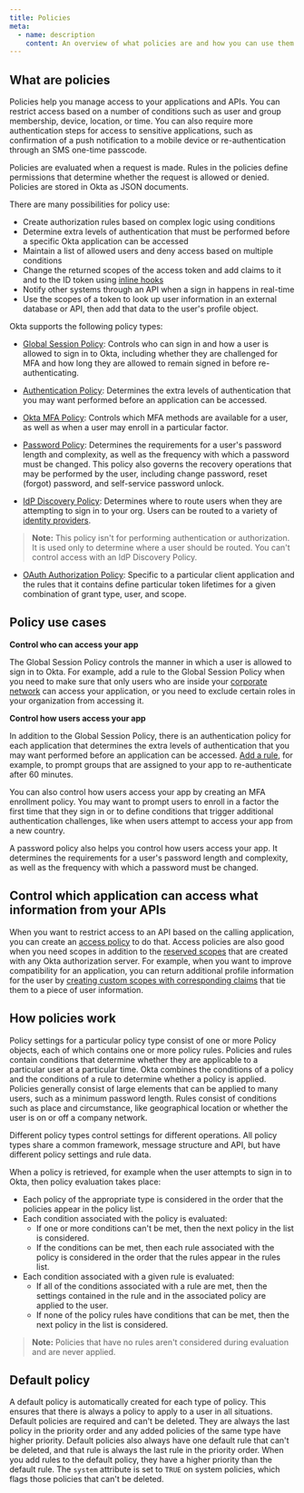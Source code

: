 ```yaml
---
title: Policies
meta:
  - name: description
    content: An overview of what policies are and how you can use them.
---
```

## What are policies

Policies help you manage access to your applications and APIs. You can restrict access based on a number of conditions such as user and group membership, device, location, or time. You can also require more authentication steps for access to sensitive applications, such as confirmation of a push notification to a mobile device or re-authentication through an SMS one-time passcode.

Policies are evaluated when a request is made. Rules in the policies define permissions that determine whether the request is allowed or denied. Policies are stored in Okta as JSON documents.

There are many possibilities for policy use:

* Create authorization rules based on complex logic using conditions
* Determine extra levels of authentication that must be performed before a specific Okta application can be accessed
* Maintain a list of allowed users and deny access based on multiple conditions
* Change the returned scopes of the access token and add claims to it and to the ID token using [inline hooks](/docs/concepts/inline-hooks/)
* Notify other systems through an API when a sign in happens in real-time
* Use the scopes of a token to look up user information in an external database or API, then add that data to the user's profile object.

Okta supports the following policy types:

* [Global Session Policy](/docs/reference/api/policy/#global-session-policy): Controls who can sign in and how a user is allowed to sign in to Okta, including whether they are challenged for MFA and how long they are allowed to remain signed in before re-authenticating.

* [Authentication Policy](https://help.okta.com/okta_help.htm?id=App_Based_Signon): Determines the extra levels of authentication that you may want performed before an application can be accessed.

* [Okta MFA Policy](/docs/reference/api/policy/#multifactor-mfa-enrollment-policy): Controls which MFA methods are available for a user, as well as when a user may enroll in a particular factor.

* [Password Policy](/docs/reference/api/policy/#password-policy):  Determines the requirements for a user's password length and complexity, as well as the frequency with which a password must be changed. This policy also governs the recovery operations that may be performed by the user, including change password, reset (forgot) password, and self-service password unlock.

* [IdP Discovery Policy](/docs/reference/api/policy/#idp-discovery-policy): Determines where to route users when they are attempting to sign in to your org. Users can be routed to a variety of [identity providers](/docs/guides/add-an-external-idp/).

> **Note:** This policy isn't for performing authentication or authorization. It is used only to determine where a user should be routed. You can't control access with an IdP Discovery Policy.

* [OAuth Authorization Policy](/docs/reference/api/authorization-servers/#policy-object): Specific to a particular client application and the rules that it contains define particular token lifetimes for a given combination of grant type, user, and scope.

## Policy use cases

**Control who can access your app**

The Global Session Policy controls the manner in which a user is allowed to sign in to Okta. For example, add a rule to the Global Session Policy when you need to make sure that only users who are inside your [corporate network](/docs/reference/api/policy/#network-condition-object) can access your application, or you need to exclude certain roles in your organization from accessing it.

**Control how users access your app**

In addition to the Global Session Policy, there is an authentication policy for each application that determines the extra levels of authentication that you may want performed before an application can be accessed. [Add a rule](/docs/guides/configure-access-policy), for example, to prompt groups that are assigned to your app to re-authenticate after 60 minutes.

You can also control how users access your app by creating an MFA enrollment policy. You may want to prompt users to enroll in a factor the first time that they sign in or to define conditions that trigger additional authentication challenges, like when users attempt to access your app from a new country.

A password policy also helps you control how users access your app. It determines the requirements for a user's password length and complexity, as well as the frequency with which a password must be changed.

## Control which application can access what information from your APIs

When you want to restrict access to an API based on the calling application, you can create an [access policy](/docs/reference/api/authorization-servers/#policy-object) to do that. Access policies are also good when you need scopes in addition to the [reserved scopes](/docs/reference/api/oidc/#scopes) that are created with any Okta authorization server. For example, when you want to improve compatibility for an application, you can return additional profile information for the user by [creating custom scopes with corresponding claims](/docs/guides/customize-authz-server/main/#create-scopes) that tie them to a piece of user information.

## How policies work

Policy settings for a particular policy type consist of one or more Policy objects, each of which contains one or more policy rules. Policies and rules contain conditions that determine whether they are applicable to a particular user at a particular time. Okta combines the conditions of a policy and the conditions of a rule to determine whether a policy is applied. Policies generally consist of large elements that can be applied to many users, such as a minimum password length. Rules consist of conditions such as place and circumstance, like geographical location or whether the user is on or off a company network.

Different policy types control settings for different operations. All policy types share a common framework, message structure and API, but have different policy settings and rule data.

When a policy is retrieved, for example when the user attempts to sign in to Okta, then policy evaluation takes place:

* Each policy of the appropriate type is considered in the order that the policies appear in the policy list.
* Each condition associated with the policy is evaluated:
  * If one or more conditions can't be met, then the next policy in the list is considered.
  * If the conditions can be met, then each rule associated with the policy is considered in the order that the rules appear in the rules list.
* Each condition associated with a given rule is evaluated:
  * If all of the conditions associated with a rule are met, then the settings contained in the rule and in the associated policy are applied to the user.
  * If none of the policy rules have conditions that can be met, then the next policy in the list is considered.

> **Note:** Policies that have no rules aren't considered during evaluation and are never applied.

## Default policy

A default policy is automatically created for each type of policy. This ensures that there is always a policy to apply to a user in all situations. Default policies are required and can't be deleted. They are always the last policy in the priority order and any added policies of the same type have higher priority. Default policies also always have one default rule that can't be deleted, and that rule is always the last rule in the priority order. When you add rules to the default policy, they have a higher priority than the default rule. The `system` attribute is set to `TRUE` on system policies, which flags those policies that can't be deleted.
